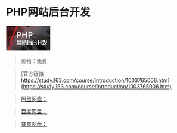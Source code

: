 # PHP网站后台开发

![img](../../../assets/study163/free/6632078216887316459.jpg)

> 价格：免费

> [官方链接：https://study.163.com/course/introduction/1003765006.htm](https://study.163.com/course/introduction/1003765006.htm)

> [阿里网盘：]()

> [百度网盘：]()

> [夸克网盘：]()
